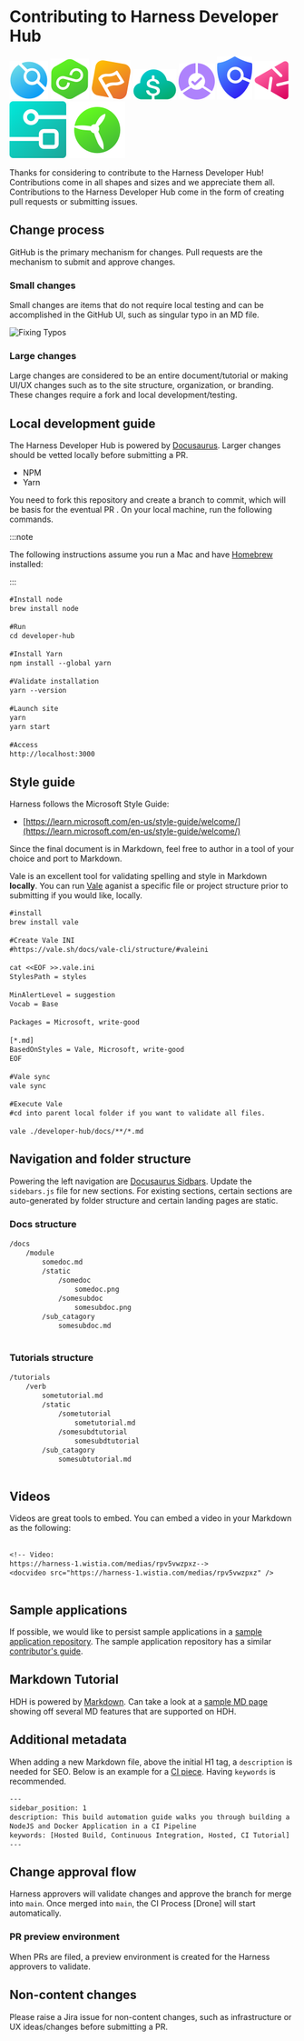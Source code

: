 # Contributing to Harness Developer Hub

![CI](static/img/icon_ci.svg)
![CD](static/img/icon_cd.svg)
![FF](static/img/icon_ff.svg)
![CCM](static/img/icon_ccm.svg)
![SRM](static/img/icon_srm.svg)
![STO](static/img/icon_sto.svg)
![CE](static/img/icon_ce.svg)
![IDP](static/img/icon_idp.svg)
![SEI](static/img/icon_sei.svg)

Thanks for considering to contribute to the Harness Developer Hub! Contributions come in all shapes and sizes and we appreciate them all. Contributions to the Harness Developer Hub come in the form of creating pull requests or submitting issues. 

## Change process
GitHub is the primary mechanism for changes. Pull requests are the mechanism to submit and approve changes. 

### Small changes
Small changes are items that do not require local testing and can be accomplished in the GitHub UI, such as singular typo in an MD file. 

![Fixing Typos](static/img/contributors_simple_branch.png)

### Large changes
Large changes are considered to be an entire document/tutorial or making UI/UX changes such as to the site structure, organization, or branding. These changes require a fork and local development/testing.  

## Local development guide
The Harness Developer Hub is powered by [Docusaurus](https://docusaurus.io/). Larger changes should be vetted locally before submitting a PR.  

* NPM
* Yarn

You need to fork this repository and create a branch to commit, which will be basis for the eventual PR . On your local machine, run the following commands. 

:::note

The following instructions assume you run a Mac and have [Homebrew](https://brew.sh/) installed: 

:::

```
#Install node
brew install node

#Run 
cd developer-hub

#Install Yarn
npm install --global yarn

#Validate installation
yarn --version

#Launch site
yarn
yarn start

#Access
http://localhost:3000

```

## Style guide
Harness follows the Microsoft Style Guide:

* [https://learn.microsoft.com/en-us/style-guide/welcome/](https://learn.microsoft.com/en-us/style-guide/welcome/)

Since the final document is in Markdown, feel free to author in a tool of your choice and port to Markdown. 

Vale is an excellent tool for validating spelling and style in Markdown **locally**. You can run [Vale](https://vale.sh/) aganist a specific file or project structure prior to submitting if you would like, locally. 

```
#install
brew install vale

#Create Vale INI
#https://vale.sh/docs/vale-cli/structure/#valeini

cat <<EOF >>.vale.ini
StylesPath = styles

MinAlertLevel = suggestion
Vocab = Base

Packages = Microsoft, write-good

[*.md]
BasedOnStyles = Vale, Microsoft, write-good
EOF

#Vale sync
vale sync

#Execute Vale
#cd into parent local folder if you want to validate all files.  

vale ./developer-hub/docs/**/*.md
```

## Navigation and folder structure
Powering the left navigation are [Docusaurus Sidbars](https://docusaurus.io/docs/sidebar). Update the `sidebars.js` file for new sections. For existing sections, certain sections are auto-generated by folder structure and certain landing pages are static. 

### Docs structure
```
/docs
	/module
		somedoc.md
		/static
			/somedoc
				somedoc.png
			/somesubdoc
				somesubdoc.png
		/sub_catagory
			somesubdoc.md
			
```	 
### Tutorials structure
```
/tutorials
	/verb
		sometutorial.md
		/static
			/sometutorial
				sometutorial.md
			/somesubdtutorial
				somesubdtutorial
		/sub_catagory
			somesubtutorial.md
			
```	 

## Videos	
Videos are great tools to embed. You can embed a video in your Markdown as the following:

```

<!-- Video:
https://harness-1.wistia.com/medias/rpv5vwzpxz-->
<docvideo src="https://harness-1.wistia.com/medias/rpv5vwzpxz" />


```

## Sample applications
If possible, we would like to persist sample applications in a [sample application
repository](https://github.com/harness-apps/developer-hub-apps). The sample application repository has a similar [contributor's guide](https://github.com/harness-apps/developer-hub-apps/blob/main/CONTRIBUTING.md). 

## Markdown Tutorial
HDH is powered by [Markdown](https://daringfireball.net/projects/markdown/). Can
take a look at a [sample MD page ](http://developer.harness.io/tutorials/hdh/hdh-docusaurus-sandbox)showing off several MD features that are supported
on HDH. 

## Additional metadata
When adding a new Markdown file, above the initial H1 tag, a `description` is needed for SEO. Below is an example for a [CI piece](https://github.com/harness/developer-hub/blob/main/tutorials/ci-pipelines/build/ci-node-docker-quickstart.md). Having `keywords` is recommended. 

```
---
sidebar_position: 1
description: This build automation guide walks you through building a NodeJS and Docker Application in a CI Pipeline
keywords: [Hosted Build, Continuous Integration, Hosted, CI Tutorial]
---

``` 	

## Change approval flow
Harness approvers will validate changes and approve the branch for merge into `main`. Once merged into `main`, the CI Process [Drone] will start automatically. 

### PR preview environment
When PRs are filed, a preview environment is created for the Harness approvers to validate. 

## Non-content changes
Please raise a Jira issue for non-content changes, such as infrastructure or UX ideas/changes before submitting a PR. 
